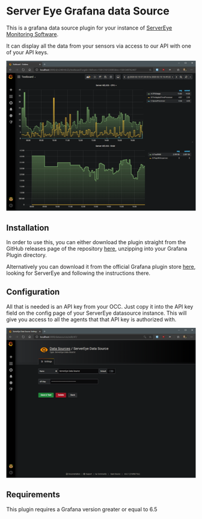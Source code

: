 # Server Eye Grafana data Source

This is a grafana data source plugin for your instance of [ServerEye Monitoring Software](https://server-eye.de).

It can display all the data from your sensors via access to our API with one of your API keys.

![Configuration page](https://raw.githubusercontent.com/Server-Eye/grafana-plugin/master/src/img/overview.png)

## Installation

In order to use this, you can either download the plugin straight from the GitHub releases page of the repository [here](https://github.com/server-eye/grafanaplugin/releases), unzipping into your Grafana Plugin directory.

Alternatively you can download it from the official Grafana plugin store [here](https://grafana.com/grafana/plugins), looking for ServerEye and following the instructions there.

## Configuration

All that is needed is an API key from your OCC. Just copy it into the API key field on the config page of your ServerEye datasource instance. This will give you access to all the agents that that API key is authorized with.

![Configuration page](https://raw.githubusercontent.com/Server-Eye/grafana-plugin/master/src/img/configpage.png)

## Requirements

This plugin requires a Grafana version greater or equal to 6.5 